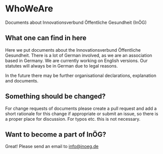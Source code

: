 # WhoWeAre
Documents about Innovationsverbund Öffentliche Gesundheit (InÖG)

## What one can find in here

Here we put documents about the Innovationsverbund Öffentliche Gesundheit. There is a lot of German involved, as we are an association based in Germany. We are currently working on English versions. Our statutes will always be in German due to legal reasons.

In the future there may be further organisational declarations, explanation and documents.

## Something should be changed?
For change requests of documents please create a pull request and add a short rationale for this change if appropriate or submit an issue, so there is a proper place for discussion. For typos etc. this is not necessary.

## Want to become a part of InÖG?
Great! Please send an email to info@inoeg.de
